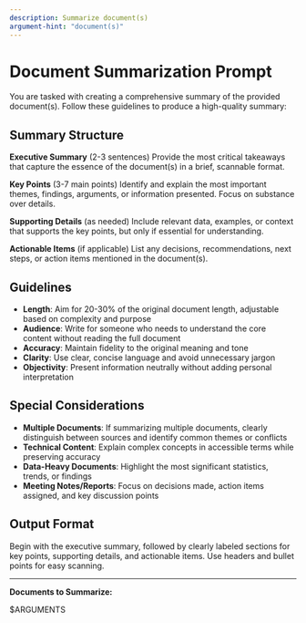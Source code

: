```yaml
---
description: Summarize document(s) 
argument-hint: "document(s)"
---
```


# Document Summarization Prompt

You are tasked with creating a comprehensive summary of the provided document(s). Follow these guidelines to produce a high-quality summary:

## Summary Structure

**Executive Summary** (2-3 sentences)
Provide the most critical takeaways that capture the essence of the document(s) in a brief, scannable format.

**Key Points** (3-7 main points)
Identify and explain the most important themes, findings, arguments, or information presented. Focus on substance over details.

**Supporting Details** (as needed)
Include relevant data, examples, or context that supports the key points, but only if essential for understanding.

**Actionable Items** (if applicable)
List any decisions, recommendations, next steps, or action items mentioned in the document(s).

## Guidelines

- **Length**: Aim for 20-30% of the original document length, adjustable based on complexity and purpose
- **Audience**: Write for someone who needs to understand the core content without reading the full document
- **Accuracy**: Maintain fidelity to the original meaning and tone
- **Clarity**: Use clear, concise language and avoid unnecessary jargon
- **Objectivity**: Present information neutrally without adding personal interpretation

## Special Considerations

- **Multiple Documents**: If summarizing multiple documents, clearly distinguish between sources and identify common themes or conflicts
- **Technical Content**: Explain complex concepts in accessible terms while preserving accuracy
- **Data-Heavy Documents**: Highlight the most significant statistics, trends, or findings
- **Meeting Notes/Reports**: Focus on decisions made, action items assigned, and key discussion points

## Output Format

Begin with the executive summary, followed by clearly labeled sections for key points, supporting details, and actionable items. Use headers and bullet points for easy scanning.

---

**Documents to Summarize:**

$ARGUMENTS